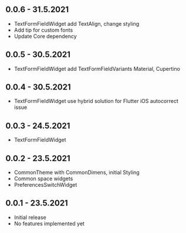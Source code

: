## 0.0.6 - 31.5.2021

* TextFormFieldWidget add TextAlign, change styling
* Add tip for custom fonts
* Update Core dependency

## 0.0.5 - 30.5.2021

* TextFormFieldWidget add TextFormFieldVariants Material, Cupertino

## 0.0.4 - 30.5.2021

* TextFormFieldWidget use hybrid solution for Flutter iOS autocorrect issue

## 0.0.3 - 24.5.2021

* TextFormFieldWidget

## 0.0.2 - 23.5.2021

* CommonTheme with CommonDimens, initial Styling
* Common space widgets
* PreferencesSwitchWidget

## 0.0.1 - 23.5.2021

* Initial release
* No features implemented yet
